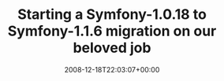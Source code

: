 ---
retweeted: false
source: <a href="http://twitter.com" rel="nofollow">Twitter Web Client</a>
entities:
  hashtags: []
  symbols: []
  user_mentions: []
  urls: []
display_text_range:
- '0'
- '93'
favorite_count: '0'
id_str: '1065838865'
truncated: false
retweet_count: '0'
id: '1065838865'
created_at: Thu Dec 18 22:03:07 +0000 2008
favorited: false
full_text: Starting a Symfony-1.0.18 to Symfony-1.1.6 migration on our beloved jobmixer.
  Farewell, guys.
lang: en
tags:
- pesos/twitter
date: '2008-12-18T22:03:07+00:00'
src: https://twitter.com/bascht/status/1065838865
original_url: https://twitter.com/bascht/status/1065838865
type: twitter_tweet
text: Starting a Symfony-1.0.18 to Symfony-1.1.6 migration on our beloved jobmixer.
  Farewell, guys.
title: Starting a Symfony-1.0.18 to Symfony-1.1.6 migration on our beloved job

---